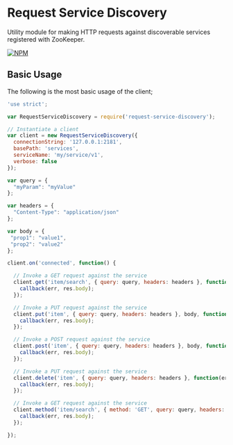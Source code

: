 # Request Service Discovery

Utility module for making HTTP requests against discoverable services registered with ZooKeeper.

[![NPM](https://nodei.co/npm/request-service-discovery.png?downloads=true&downloadRank=true&stars=true)](https://nodei.co/npm/request-service-discovery/)

## Basic Usage

The following is the most basic usage of the client;

```javascript
'use strict';

var RequestServiceDiscovery = require('request-service-discovery');

// Instantiate a client
var client = new RequestServiceDiscovery({
  connectionString: '127.0.0.1:2181',
  basePath: 'services',
  serviceName: 'my/service/v1',
  verbose: false
});

var query = {
  "myParam": "myValue"  
};

var headers = {
  "Content-Type": "application/json"  
};

var body = {
 "prop1": "value1",
 "prop2": "value2"  
};

client.on('connected', function() {

  // Invoke a GET request against the service
  client.get('item/search', { query: query, headers: headers }, function(err, res) {
    callback(err, res.body);
  });

  // Invoke a PUT request against the service
  client.put('item', { query: query, headers: headers }, body, function(err, res) {
    callback(err, res.body);
  });

  // Invoke a POST request against the service
  client.post('item', { query: query, headers: headers }, body, function(err, res) {
    callback(err, res.body);
  });

  // Invoke a PUT request against the service
  client.delete('item', { query: query, headers: headers }, function(err, res) {
    callback(err, res.body);
  });

  // Invoke a GET request against the service
  client.method('item/search', { method: 'GET', query: query, headers: headers }, function(err, res) {
    callback(err, res.body);
  });

});

```

